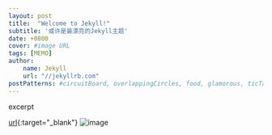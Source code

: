 ```yaml
---
layout: post
title:  "Welcome to Jekyll!"
subtitle: '或许是最漂亮的Jekyll主题'
date: +0800
cover: #image URL
tags: [MEMO]
author:
    name: Jekyll
    url: "//jekyllrb.com"
postPatterns: #circuitBoard, overlappingCircles, food, glamorous, ticTacToe, seaOfClouds
---
```


excerpt

<!--excerpt-->

[url](URL){:target="_blank"}
![image](URL)